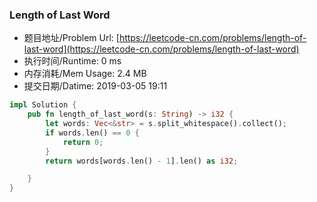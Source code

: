 
### Length of Last Word
- 题目地址/Problem Url: [https://leetcode-cn.com/problems/length-of-last-word](https://leetcode-cn.com/problems/length-of-last-word)
- 执行时间/Runtime: 0 ms 
- 内存消耗/Mem Usage: 2.4 MB
- 提交日期/Datime: 2019-03-05 19:11

```rust
impl Solution {
    pub fn length_of_last_word(s: String) -> i32 {
        let words: Vec<&str> = s.split_whitespace().collect();
        if words.len() == 0 {
            return 0;
        }
        return words[words.len() - 1].len() as i32;

    }
}

```
